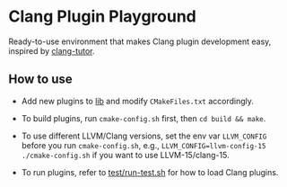 # Clang Plugin Playground

Ready-to-use environment that makes Clang plugin development easy,
inspired by [clang-tutor](https://github.com/banach-space/clang-tutor).

## How to use

- Add new plugins to [lib](./lib) and modify `CMakeFiles.txt` accordingly.

- To build plugins, run `cmake-config.sh` first, then `cd build && make`.

- To use different LLVM/Clang versions, set the env var `LLVM_CONFIG` before you run `cmake-config.sh`,
e.g., `LLVM_CONFIG=llvm-config-15 ./cmake-config.sh` if you want to use LLVM-15/clang-15.

- To run plugins, refer to [test/run-test.sh](./test/run-test.sh) for how to load Clang plugins.
